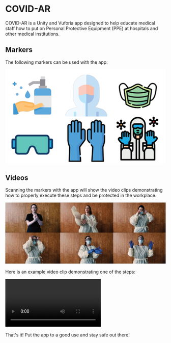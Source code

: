 # COVID-AR
COVID-AR is a Unity and Vuforia app designed to help educate medical staff how to put on Personal Protective Equipment (PPE) at hospitals and other medical institutions.

## Markers

The following markers can be used with the app:

![markers](Assets/Resources/markers.png)

## Videos

Scanning the markers with the app will show the video clips demonstrating how to properly execute these steps and be protected in the workplace.

![videos](Assets/Resources/videos.png)

Here is an example video clip demonstrating one of the steps:

<video src="Assets/Resources/3. Postavljanje maske.mp4"></video>

That's it! Put the app to a good use and stay safe out there!